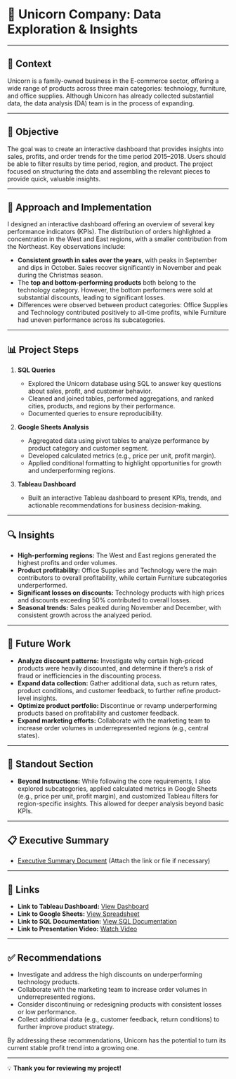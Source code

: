 # 🦄 **Unicorn Company: Data Exploration & Insights**  

---

## 📄 **Context**  
Unicorn is a family-owned business in the E-commerce sector, offering a wide range of products across three main categories: technology, furniture, and office supplies. Although Unicorn has already collected substantial data, the data analysis (DA) team is in the process of expanding.

---

## 🎯 **Objective**  
The goal was to create an interactive dashboard that provides insights into sales, profits, and order trends for the time period 2015–2018. Users should be able to filter results by time period, region, and product. The project focused on structuring the data and assembling the relevant pieces to provide quick, valuable insights.

---

## 🚀 **Approach and Implementation**  
I designed an interactive dashboard offering an overview of several key performance indicators (KPIs). The distribution of orders highlighted a concentration in the West and East regions, with a smaller contribution from the Northeast. Key observations include:  

- **Consistent growth in sales over the years**, with peaks in September and dips in October. Sales recover significantly in November and peak during the Christmas season.  
- The **top and bottom-performing products** both belong to the technology category. However, the bottom performers were sold at substantial discounts, leading to significant losses.  
- Differences were observed between product categories: Office Supplies and Technology contributed positively to all-time profits, while Furniture had uneven performance across its subcategories.

---

## 📊 **Project Steps**  

1. **SQL Queries**  
   - Explored the Unicorn database using SQL to answer key questions about sales, profit, and customer behavior.  
   - Cleaned and joined tables, performed aggregations, and ranked cities, products, and regions by their performance.  
   - Documented queries to ensure reproducibility.  

2. **Google Sheets Analysis**  
   - Aggregated data using pivot tables to analyze performance by product category and customer segment.  
   - Developed calculated metrics (e.g., price per unit, profit margin).  
   - Applied conditional formatting to highlight opportunities for growth and underperforming regions.

3. **Tableau Dashboard**  
   - Built an interactive Tableau dashboard to present KPIs, trends, and actionable recommendations for business decision-making.  

---

## 🔍 **Insights**  
- **High-performing regions:** The West and East regions generated the highest profits and order volumes.  
- **Product profitability:** Office Supplies and Technology were the main contributors to overall profitability, while certain Furniture subcategories underperformed.  
- **Significant losses on discounts:** Technology products with high prices and discounts exceeding 50% contributed to overall losses.  
- **Seasonal trends:** Sales peaked during November and December, with consistent growth across the analyzed period.

---

## 🔮 **Future Work**  
- **Analyze discount patterns:** Investigate why certain high-priced products were heavily discounted, and determine if there’s a risk of fraud or inefficiencies in the discounting process.  
- **Expand data collection:** Gather additional data, such as return rates, product conditions, and customer feedback, to further refine product-level insights.  
- **Optimize product portfolio:** Discontinue or revamp underperforming products based on profitability and customer feedback.  
- **Expand marketing efforts:** Collaborate with the marketing team to increase order volumes in underrepresented regions (e.g., central states).

---

## 🌟 **Standout Section**  
- **Beyond Instructions:** While following the core requirements, I also explored subcategories, applied calculated metrics in Google Sheets (e.g., price per unit, profit margin), and customized Tableau filters for region-specific insights. This allowed for deeper analysis beyond basic KPIs.  

---

## 📋 **Executive Summary**  
- [Executive Summary Document](#) (Attach the link or file if necessary)

---

## 🔗 **Links**  

- **Link to Tableau Dashboard:** [View Dashboard](https://public.tableau.com/views/Unicorn_SB/UnicornDashboard?:language=de-DE&publish=yes&:sid=&:redirect=auth&:display_count=n&:origin=viz_share_link)  
- **Link to Google Sheets:** [View Spreadsheet](https://docs.google.com/spreadsheets/d/1jUyUQJ3oN0luzwC3SvZl_KKMN68UIXrywmv9UrJoj2Q/edit?usp=drive_link)  
- **Link to SQL Documentation:** [View SQL Documentation](https://docs.google.com/document/d/1mklCXV1acWdbshrdcKiXsE_oAm2mdx-_aTIFUq5G4EU/edit?usp=drive_link)  
- **Link to Presentation Video:** [Watch Video](https://drive.google.com/file/d/1KaeFSJ-NaVMhXFrX1a0_2Sh0SPwzQ2jK/view?usp=sharing)  

---

## ✅ **Recommendations**  
- Investigate and address the high discounts on underperforming technology products.  
- Collaborate with the marketing team to increase order volumes in underrepresented regions.  
- Consider discontinuing or redesigning products with consistent losses or low performance.  
- Collect additional data (e.g., customer feedback, return conditions) to further improve product strategy.  

By addressing these recommendations, Unicorn has the potential to turn its current stable profit trend into a growing one.

---  

💡 **Thank you for reviewing my project!**  
